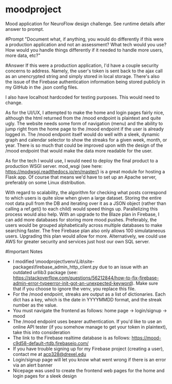 # moodproject
Mood application for NeuroFlow design challenge. See runtime details after answer to prompt.

#Prompt
"Document what, if anything, you would do differently if this were a production application and
not an assessment? What tech would you use? How would you handle things differently if it
needed to handle more users, more data, etc?"

#Answer
If this were a production application, I'd have a couple security concerns to address. Namely, the user's token is sent back to the ajax call as an unencrypted string and simply stored in local storage. There's also the issue of the Firebase authentication information being stored publicly in my GitHub in the .json config files.

I also have localhost hardcoded for testing purposes. This would need to change.

As for the UI/UX, I attempted to make the home and login pages fairly nice, although the html returned from the /mood endpoint is plaintext and quite ugly. The website needs some form of navigation (menu) and the ability to jump right from the home page to the /mood endpoint if the user is already logged in. The /mood endpoint itself would do well with a sleek, dynamic graph and calendar selector to show the streaks for a given week, month, or year. There is so much that could be improved upon with the design of the /mood endpoint that would make the data more readable for the user.

As for the tech I would use, I would need to deploy the final product to a production WSGI server. mod_wsgi (see here: https://modwsgi.readthedocs.io/en/master/) is a great module for hosting a Flask app. Of course that means we'd have to set up an Apache server, preferably on some Linux distribution.

With regard to scalability, the algorithm for checking what posts correspond to which users is quite slow when given a large dataset. Storing the entire root data pull from the DB and iterating over it as a JSON object (rather than calling a ref.get() to each child) would speed things up. Parallelizing this process would also help. With an upgrade to the Blaze plan in Firebase, I can add more databases for storing more mood pushes. Preferably, the users would be grouped alphabetically across multiple databases to make searching faster. The free Firebase plan also only allows 100 simulataneous users. Upgrading this plan would allow for more. Alternatively, we could use AWS for greater security and services just host our own SQL server.

#Important Notes
- I modified \moodproject\venv\Lib\site-packages\firebase_admin\_http_client.py due to an issue with an outdated urllib3 package (see: https://stackoverflow.com/questions/56212844/how-to-fix-firebase-admin-error-typeerror-init-got-an-unexpected-keyword). Make sure that if you choose to ignore the venv, you replace this file.
- For the /mood endpoint, streaks are output as a list of dictionaries. Each dict has a key, which is the date in YYYYMMDD format, and the streak number as the value.
- You must navigate the frontend as follows: home page -> login/signup -> mood
- The /mood endpoint uses bearer authentication. If you'd like to use an online API tester (if you somehow manage to get your token in plaintext), take this into consideration
- The link to the Firebase realtime database is as follows: https://mood-c9d58-default-rtdb.firebaseio.com/
- If you have trouble signing up for my Firebase project (creating a user), contact me at acp328@drexel.edu
- Login/signup page will let you know what went wrong if there is an error via an alert banner
- Nicepage was used to create the frontend web pages for the home and login pages for a sleek design

